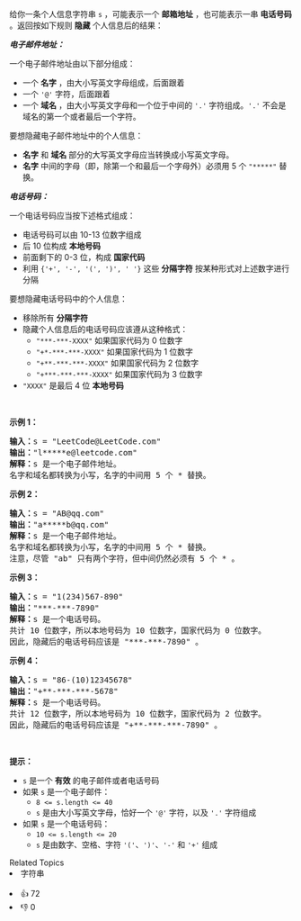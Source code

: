 <p>给你一条个人信息字符串 <code>s</code> ，可能表示一个 <strong>邮箱地址</strong> ，也可能表示一串 <strong>电话号码</strong> 。返回按如下规则 <strong>隐藏</strong> 个人信息后的结果：</p>

<p><em><strong>电子邮件地址：</strong></em></p>

<p>一个电子邮件地址由以下部分组成：</p>

<ul> 
 <li>一个 <strong>名字</strong> ，由大小写英文字母组成，后面跟着</li> 
 <li>一个 <code>'@'</code> 字符，后面跟着</li> 
 <li>一个 <strong>域名</strong> ，由大小写英文字母和一个位于中间的 <code>'.'</code> 字符组成。<code>'.'</code> 不会是域名的第一个或者最后一个字符。</li> 
</ul>

<p>要想隐藏电子邮件地址中的个人信息：</p>

<ul> 
 <li><strong>名字</strong> 和 <strong>域名</strong> 部分的大写英文字母应当转换成小写英文字母。</li> 
 <li><strong>名字</strong> 中间的字母（即，除第一个和最后一个字母外）必须用 5 个 <code>"*****"</code> 替换。</li> 
</ul>

<p><em><strong>电话号码：</strong></em></p>

<p>一个电话号码应当按下述格式组成：</p>

<ul> 
 <li>电话号码可以由 10-13 位数字组成</li> 
 <li>后 10 位构成 <strong>本地号码</strong></li> 
 <li>前面剩下的 0-3 位，构成 <strong>国家代码</strong></li> 
 <li>利用 <code>{'+', '-', '(', ')', ' '}</code> 这些 <strong>分隔字符</strong> 按某种形式对上述数字进行分隔</li> 
</ul>

<p>要想隐藏电话号码中的个人信息：</p>

<ul> 
 <li>移除所有 <strong>分隔字符</strong></li> 
 <li>隐藏个人信息后的电话号码应该遵从这种格式： 
  <ul> 
   <li><code>"***-***-XXXX"</code> 如果国家代码为 0 位数字</li> 
   <li><code>"+*-***-***-XXXX"</code> 如果国家代码为 1 位数字</li> 
   <li><code>"+**-***-***-XXXX"</code> 如果国家代码为 2 位数字</li> 
   <li><code>"+***-***-***-XXXX"</code> 如果国家代码为 3 位数字</li> 
  </ul> </li> 
 <li><code>"XXXX"</code> 是最后 4 位 <strong>本地号码</strong></li> 
</ul> &nbsp;

<div class="top-view__1vxA"> 
 <div class="original__bRMd"> 
  <div> 
   <p><strong>示例 1：</strong></p> 
  </div>
 </div>
</div>

<pre>
<strong>输入：</strong>s = "LeetCode@LeetCode.com"
<strong>输出：</strong>"l*****e@leetcode.com"
<strong>解释：</strong>s 是一个电子邮件地址。
名字和域名都转换为小写，名字的中间用 5 个 * 替换。
</pre>

<p><strong>示例 2：</strong></p>

<pre>
<strong>输入：</strong>s = "AB@qq.com"
<strong>输出：</strong>"a*****b@qq.com"
<strong>解释：</strong>s 是一个电子邮件地址。
名字和域名都转换为小写，名字的中间用 5 个 * 替换。
注意，尽管 "ab" 只有两个字符，但中间仍然必须有 5 个 * 。
</pre>

<p><strong>示例 3：</strong></p>

<pre>
<strong>输入：</strong>s = "1(234)567-890"
<strong>输出：</strong>"***-***-7890"
<strong>解释：</strong>s 是一个电话号码。
共计 10 位数字，所以本地号码为 10 位数字，国家代码为 0 位数字。
因此，隐藏后的电话号码应该是 "***-***-7890" 。
</pre>

<p><strong>示例 4：</strong></p>

<pre>
<strong>输入：</strong>s = "86-(10)12345678"
<strong>输出：</strong>"+**-***-***-5678"
<strong>解释：</strong>s 是一个电话号码。
共计 12 位数字，所以本地号码为 10 位数字，国家代码为 2 位数字。
因此，隐藏后的电话号码应该是 "+**-***-***-7890" 。
</pre>

<p>&nbsp;</p>

<p><strong>提示：</strong></p>

<ul> 
 <li><code>s</code> 是一个 <strong>有效</strong> 的电子邮件或者电话号码</li> 
 <li>如果 <code>s</code> 是一个电子邮件： 
  <ul> 
   <li><code>8 &lt;= s.length &lt;= 40</code></li> 
   <li><code>s</code> 是由大小写英文字母，恰好一个 <code>'@'</code> 字符，以及 <code>'.'</code> 字符组成</li> 
  </ul> </li> 
 <li>如果 <code>s</code> 是一个电话号码： 
  <ul> 
   <li><code>10 &lt;= s.length &lt;= 20</code></li> 
   <li><code>s</code> 是由数字、空格、字符 <code>'('</code>、<code>')'</code>、<code>'-'</code> 和 <code>'+'</code> 组成</li> 
  </ul> </li> 
</ul>

<div><div>Related Topics</div><div><li>字符串</li></div></div><br><div><li>👍 72</li><li>👎 0</li></div>